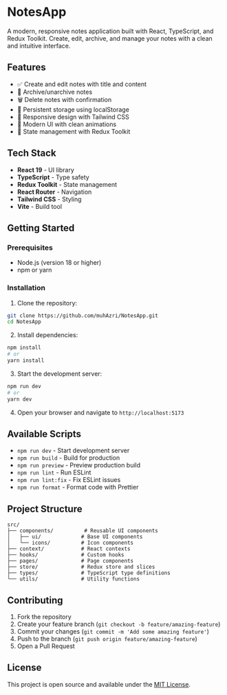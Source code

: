 # NotesApp

A modern, responsive notes application built with React, TypeScript, and Redux Toolkit. Create, edit, archive, and manage your notes with a clean and intuitive interface.

## Features

- ✅ Create and edit notes with title and content
- 📁 Archive/unarchive notes
- 🗑️ Delete notes with confirmation
- 💾 Persistent storage using localStorage
- 📱 Responsive design with Tailwind CSS
- 🎨 Modern UI with clean animations
- 🔄 State management with Redux Toolkit

## Tech Stack

- **React 19** - UI library
- **TypeScript** - Type safety
- **Redux Toolkit** - State management
- **React Router** - Navigation
- **Tailwind CSS** - Styling
- **Vite** - Build tool

## Getting Started

### Prerequisites

- Node.js (version 18 or higher)
- npm or yarn

### Installation

1. Clone the repository:
```bash
git clone https://github.com/muhAzri/NotesApp.git
cd NotesApp
```

2. Install dependencies:
```bash
npm install
# or
yarn install
```

3. Start the development server:
```bash
npm run dev
# or
yarn dev
```

4. Open your browser and navigate to `http://localhost:5173`

## Available Scripts

- `npm run dev` - Start development server
- `npm run build` - Build for production
- `npm run preview` - Preview production build
- `npm run lint` - Run ESLint
- `npm run lint:fix` - Fix ESLint issues
- `npm run format` - Format code with Prettier

## Project Structure

```
src/
├── components/          # Reusable UI components
│   ├── ui/             # Base UI components
│   └── icons/          # Icon components
├── context/            # React contexts
├── hooks/              # Custom hooks
├── pages/              # Page components
├── store/              # Redux store and slices
├── types/              # TypeScript type definitions
└── utils/              # Utility functions
```

## Contributing

1. Fork the repository
2. Create your feature branch (`git checkout -b feature/amazing-feature`)
3. Commit your changes (`git commit -m 'Add some amazing feature'`)
4. Push to the branch (`git push origin feature/amazing-feature`)
5. Open a Pull Request

## License

This project is open source and available under the [MIT License](LICENSE).
